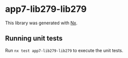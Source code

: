 # app7-lib279-lib279

This library was generated with [Nx](https://nx.dev).

## Running unit tests

Run `nx test app7-lib279-lib279` to execute the unit tests.
